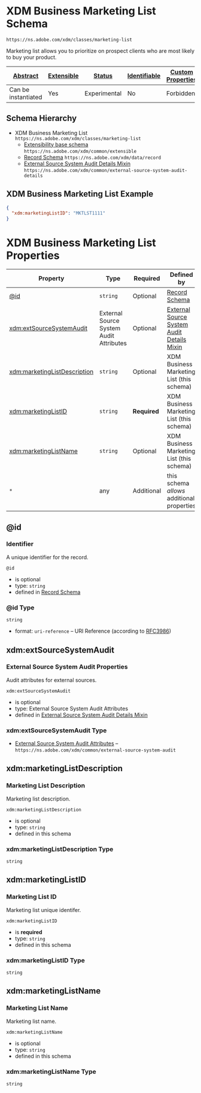 
# XDM Business Marketing List Schema

```
https://ns.adobe.com/xdm/classes/marketing-list
```

Marketing list allows you to prioritize on prospect clients who are most likely to buy your product.

| [Abstract](../../../abstract.md) | [Extensible](../../../extensions.md) | [Status](../../../status.md) | [Identifiable](../../../id.md) | [Custom Properties](../../../extensions.md) | [Additional Properties](../../../extensions.md) | Defined In |
|----------------------------------|--------------------------------------|------------------------------|--------------------------------|---------------------------------------------|-------------------------------------------------|------------|
| Can be instantiated | Yes | Experimental | No | Forbidden | Permitted | [classes/b2b/marketing-list.schema.json](classes/b2b/marketing-list.schema.json) |
## Schema Hierarchy

* XDM Business Marketing List `https://ns.adobe.com/xdm/classes/marketing-list`
  * [Extensibility base schema](../../datatypes/extensible.schema.md) `https://ns.adobe.com/xdm/common/extensible`
  * [Record Schema](../../behaviors/record.schema.md) `https://ns.adobe.com/xdm/data/record`
  * [External Source System Audit Details Mixin](../../mixins/shared/external-source-system-audit-details.schema.md) `https://ns.adobe.com/xdm/common/external-source-system-audit-details`


## XDM Business Marketing List Example
```json
{
  "xdm:marketingListID": "MKTLST1111"
}
```

# XDM Business Marketing List Properties

| Property | Type | Required | Defined by |
|----------|------|----------|------------|
| [@id](#id) | `string` | Optional | [Record Schema](../../behaviors/record.schema.md#id) |
| [xdm:extSourceSystemAudit](#xdmextsourcesystemaudit) | External Source System Audit Attributes | Optional | [External Source System Audit Details Mixin](../../mixins/shared/external-source-system-audit-details.schema.md#xdmextsourcesystemaudit) |
| [xdm:marketingListDescription](#xdmmarketinglistdescription) | `string` | Optional | XDM Business Marketing List (this schema) |
| [xdm:marketingListID](#xdmmarketinglistid) | `string` | **Required** | XDM Business Marketing List (this schema) |
| [xdm:marketingListName](#xdmmarketinglistname) | `string` | Optional | XDM Business Marketing List (this schema) |
| `*` | any | Additional | this schema *allows* additional properties |

## @id
### Identifier

A unique identifier for the record.

`@id`
* is optional
* type: `string`
* defined in [Record Schema](../../behaviors/record.schema.md#id)

### @id Type


`string`
* format: `uri-reference` – URI Reference (according to [RFC3986](https://tools.ietf.org/html/rfc3986))






## xdm:extSourceSystemAudit
### External Source System Audit Properties

Audit attributes for external sources.

`xdm:extSourceSystemAudit`
* is optional
* type: External Source System Audit Attributes
* defined in [External Source System Audit Details Mixin](../../mixins/shared/external-source-system-audit-details.schema.md#xdmextsourcesystemaudit)

### xdm:extSourceSystemAudit Type


* [External Source System Audit Attributes](../../datatypes/auditing/external-source-system-audit.schema.md) – `https://ns.adobe.com/xdm/common/external-source-system-audit`





## xdm:marketingListDescription
### Marketing List Description

Marketing list description.

`xdm:marketingListDescription`
* is optional
* type: `string`
* defined in this schema

### xdm:marketingListDescription Type


`string`






## xdm:marketingListID
### Marketing List ID

Marketing list unique identifer.

`xdm:marketingListID`
* is **required**
* type: `string`
* defined in this schema

### xdm:marketingListID Type


`string`






## xdm:marketingListName
### Marketing List Name

Marketing list name.

`xdm:marketingListName`
* is optional
* type: `string`
* defined in this schema

### xdm:marketingListName Type


`string`





